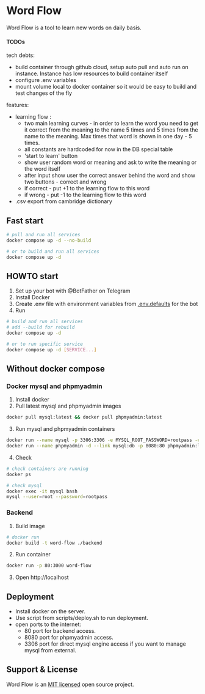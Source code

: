# Word Flow
Word Flow is a tool to learn new words on daily basis.

#### TODOs
tech debts:

* build container through github cloud, setup auto pull and auto run on instance. Instance has low resources to build 
  container itself
* configure .env variables
* mount volume local to docker container so it would be easy to build and test changes of the fly 

features:

* learning flow :
  * two main learning curves - in order to learn the word you need to get it correct from the meaning to the name 5 
    times and 5 times from the name to the meaning. Max times that word is shown in one day - 5 times. 
  * all constants are hardcoded for now in the DB special table
  * 'start to learn' button
  * show user random word or meaning and ask to write the meaning or the word itself
  * after input show user the correct answer behind the word and show two buttons - correct and wrong
  * if correct - put +1 to the learning flow to this word
  * if wrong - put -1 to the learning flow to this word
* .csv export from cambridge dictionary

## Fast start
```bash
# pull and run all services
docker compose up -d --no-build

# or to build and run all services
docker compose up -d
```

## HOWTO start
1. Set up your bot with @BotFather on Telegram
2. Install Docker
3. Create .env file with environment variables from [.env.defaults](bot/.env.defaults) for the bot
4. Run
```bash
# build and run all services
# add --build for rebuild 
docker compose up -d

# or to run specific service 
docker compose up -d [SERVICE...]
```

## Without docker compose
### Docker mysql and phpmyadmin
1. Install docker
2. Pull latest mysql and phpmyadmin images
```bash
docker pull mysql:latest && docker pull phpmyadmin:latest
```
3. Run mysql and phpmyadmin containers
```bash
docker run --name mysql -p 3306:3306 -e MYSQL_ROOT_PASSWORD=rootpass -e MYSQL_DATABASE=word_flow -d mysql:latest
docker run --name phpmyadmin -d --link mysql:db -p 8080:80 phpmyadmin:latest
```
4. Check
```bash
# check containers are running
docker ps

# check mysql
docker exec -it mysql bash
mysql --user=root --password=rootpass
```
### Backend
1. Build image
```bash
# docker run
docker build -t word-flow ./backend
```
2. Run container
```bash
docker run -p 80:3000 word-flow
```
3. Open http://localhost

## Deployment
- Install docker on the server.
- Use script from scripts/deploy.sh to run deployment.
- open ports to the internet: 
  - 80 port for backend access.
  - 8080 port for phpmyadmin access.
  - 3306 port for direct mysql engine access if you want to manage mysql from external.

## Support & License
Word Flow is an [MIT licensed](LICENSE) open source project.
